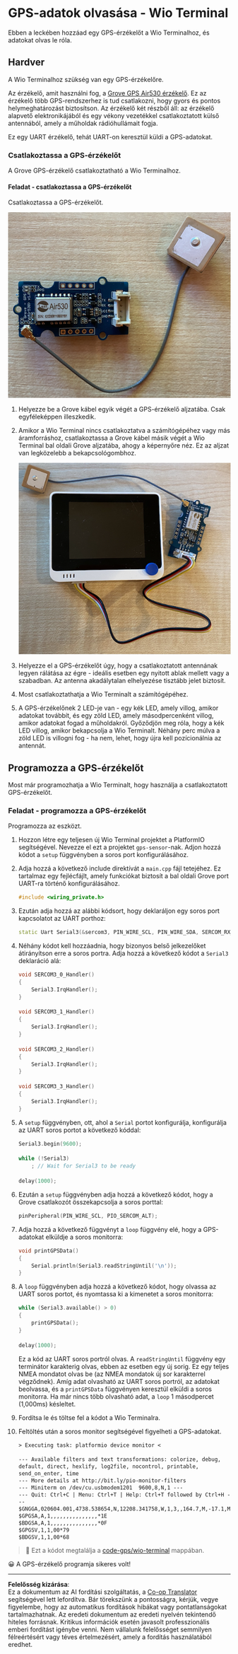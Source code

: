 <!--
CO_OP_TRANSLATOR_METADATA:
{
  "original_hash": "da6ae0a795cf06be33d23ca5b8493fc8",
  "translation_date": "2025-08-27T21:41:40+00:00",
  "source_file": "3-transport/lessons/1-location-tracking/wio-terminal-gps-sensor.md",
  "language_code": "hu"
}
-->
# GPS-adatok olvasása - Wio Terminal

Ebben a leckében hozzáad egy GPS-érzékelőt a Wio Terminalhoz, és adatokat olvas le róla.

## Hardver

A Wio Terminalhoz szükség van egy GPS-érzékelőre.

Az érzékelő, amit használni fog, a [Grove GPS Air530 érzékelő](https://www.seeedstudio.com/Grove-GPS-Air530-p-4584.html). Ez az érzékelő több GPS-rendszerhez is tud csatlakozni, hogy gyors és pontos helymeghatározást biztosítson. Az érzékelő két részből áll: az érzékelő alapvető elektronikájából és egy vékony vezetékkel csatlakoztatott külső antennából, amely a műholdak rádióhullámait fogja.

Ez egy UART érzékelő, tehát UART-on keresztül küldi a GPS-adatokat.

### Csatlakoztassa a GPS-érzékelőt

A Grove GPS-érzékelő csatlakoztatható a Wio Terminalhoz.

#### Feladat - csatlakoztassa a GPS-érzékelőt

Csatlakoztassa a GPS-érzékelőt.

![Egy Grove GPS-érzékelő](../../../../../translated_images/grove-gps-sensor.247943bf69b03f0d1820ef6ed10c587f9b650e8db55b936851c92412180bd3e2.hu.png)

1. Helyezze be a Grove kábel egyik végét a GPS-érzékelő aljzatába. Csak egyféleképpen illeszkedik.

1. Amikor a Wio Terminal nincs csatlakoztatva a számítógépéhez vagy más áramforráshoz, csatlakoztassa a Grove kábel másik végét a Wio Terminal bal oldali Grove aljzatába, ahogy a képernyőre néz. Ez az aljzat van legközelebb a bekapcsológombhoz.

    ![A Grove GPS-érzékelő csatlakoztatva a bal oldali aljzathoz](../../../../../translated_images/wio-gps-sensor.19fd52b81ce58095d5deb3d4e5a1fdd88818d76569b00b1f0d740c92dc986525.hu.png)

1. Helyezze el a GPS-érzékelőt úgy, hogy a csatlakoztatott antennának legyen rálátása az égre - ideális esetben egy nyitott ablak mellett vagy a szabadban. Az antenna akadálytalan elhelyezése tisztább jelet biztosít.

1. Most csatlakoztathatja a Wio Terminalt a számítógépéhez.

1. A GPS-érzékelőnek 2 LED-je van - egy kék LED, amely villog, amikor adatokat továbbít, és egy zöld LED, amely másodpercenként villog, amikor adatokat fogad a műholdakról. Győződjön meg róla, hogy a kék LED villog, amikor bekapcsolja a Wio Terminalt. Néhány perc múlva a zöld LED is villogni fog - ha nem, lehet, hogy újra kell pozícionálnia az antennát.

## Programozza a GPS-érzékelőt

Most már programozhatja a Wio Terminalt, hogy használja a csatlakoztatott GPS-érzékelőt.

### Feladat - programozza a GPS-érzékelőt

Programozza az eszközt.

1. Hozzon létre egy teljesen új Wio Terminal projektet a PlatformIO segítségével. Nevezze el ezt a projektet `gps-sensor`-nak. Adjon hozzá kódot a `setup` függvényben a soros port konfigurálásához.

1. Adja hozzá a következő include direktívát a `main.cpp` fájl tetejéhez. Ez tartalmaz egy fejlécfájlt, amely funkciókat biztosít a bal oldali Grove port UART-ra történő konfigurálásához.

    ```cpp
    #include <wiring_private.h>
    ```

1. Ezután adja hozzá az alábbi kódsort, hogy deklaráljon egy soros port kapcsolatot az UART porthoz:

    ```cpp
    static Uart Serial3(&sercom3, PIN_WIRE_SCL, PIN_WIRE_SDA, SERCOM_RX_PAD_1, UART_TX_PAD_0);
    ```

1. Néhány kódot kell hozzáadnia, hogy bizonyos belső jelkezelőket átirányítson erre a soros portra. Adja hozzá a következő kódot a `Serial3` deklaráció alá:

    ```cpp
    void SERCOM3_0_Handler()
    {
        Serial3.IrqHandler();
    }
    
    void SERCOM3_1_Handler()
    {
        Serial3.IrqHandler();
    }
    
    void SERCOM3_2_Handler()
    {
        Serial3.IrqHandler();
    }
    
    void SERCOM3_3_Handler()
    {
        Serial3.IrqHandler();
    }
    ```

1. A `setup` függvényben, ott, ahol a `Serial` portot konfigurálja, konfigurálja az UART soros portot a következő kóddal:

    ```cpp
    Serial3.begin(9600);

    while (!Serial3)
        ; // Wait for Serial3 to be ready

    delay(1000);
    ```

1. Ezután a `setup` függvényben adja hozzá a következő kódot, hogy a Grove csatlakozót összekapcsolja a soros porttal:

    ```cpp
    pinPeripheral(PIN_WIRE_SCL, PIO_SERCOM_ALT);
    ```

1. Adja hozzá a következő függvényt a `loop` függvény elé, hogy a GPS-adatokat elküldje a soros monitorra:

    ```cpp
    void printGPSData()
    {
        Serial.println(Serial3.readStringUntil('\n'));
    }
    ```

1. A `loop` függvényben adja hozzá a következő kódot, hogy olvassa az UART soros portot, és nyomtassa ki a kimenetet a soros monitorra:

    ```cpp
    while (Serial3.available() > 0)
    {
        printGPSData();
    }
    
    delay(1000);
    ```

    Ez a kód az UART soros portról olvas. A `readStringUntil` függvény egy terminátor karakterig olvas, ebben az esetben egy új sorig. Ez egy teljes NMEA mondatot olvas be (az NMEA mondatok új sor karakterrel végződnek). Amíg adat olvasható az UART soros portról, az adatokat beolvassa, és a `printGPSData` függvényen keresztül elküldi a soros monitorra. Ha már nincs több olvasható adat, a `loop` 1 másodpercet (1,000ms) késleltet.

1. Fordítsa le és töltse fel a kódot a Wio Terminalra.

1. Feltöltés után a soros monitor segítségével figyelheti a GPS-adatokat.

    ```output
    > Executing task: platformio device monitor <
    
    --- Available filters and text transformations: colorize, debug, default, direct, hexlify, log2file, nocontrol, printable, send_on_enter, time
    --- More details at http://bit.ly/pio-monitor-filters
    --- Miniterm on /dev/cu.usbmodem1201  9600,8,N,1 ---
    --- Quit: Ctrl+C | Menu: Ctrl+T | Help: Ctrl+T followed by Ctrl+H ---
    $GNGGA,020604.001,4738.538654,N,12208.341758,W,1,3,,164.7,M,-17.1,M,,*67
    $GPGSA,A,1,,,,,,,,,,,,,,,*1E
    $BDGSA,A,1,,,,,,,,,,,,,,,*0F
    $GPGSV,1,1,00*79
    $BDGSV,1,1,00*68
    ```

> 💁 Ezt a kódot megtalálja a [code-gps/wio-terminal](../../../../../3-transport/lessons/1-location-tracking/code-gps/wio-terminal) mappában.

😀 A GPS-érzékelő programja sikeres volt!

---

**Felelősség kizárása**:  
Ez a dokumentum az AI fordítási szolgáltatás, a [Co-op Translator](https://github.com/Azure/co-op-translator) segítségével lett lefordítva. Bár törekszünk a pontosságra, kérjük, vegye figyelembe, hogy az automatikus fordítások hibákat vagy pontatlanságokat tartalmazhatnak. Az eredeti dokumentum az eredeti nyelvén tekintendő hiteles forrásnak. Kritikus információk esetén javasolt professzionális emberi fordítást igénybe venni. Nem vállalunk felelősséget semmilyen félreértésért vagy téves értelmezésért, amely a fordítás használatából eredhet.